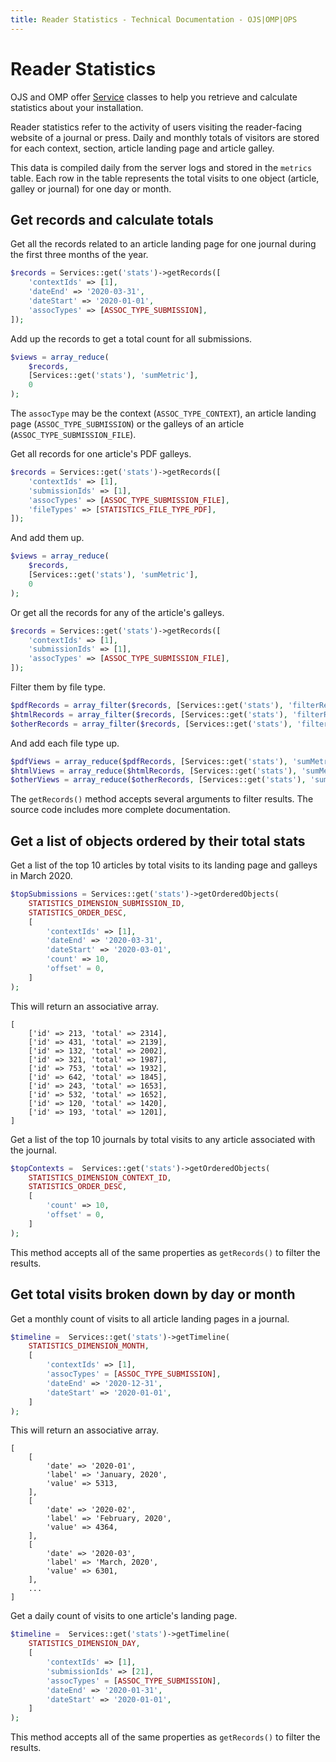 ```yaml
---
title: Reader Statistics - Technical Documentation - OJS|OMP|OPS
---
```


# Reader Statistics

OJS and OMP offer [Service](architecture-services.md) classes to help you retrieve and calculate statistics about your installation.

Reader statistics refer to the activity of users visiting the reader-facing website of a journal or press. Daily and monthly totals of visitors are stored for each context, section, article landing page and article galley.

This data is compiled daily from the server logs and stored in the `metrics` table. Each row in the table represents the total visits to one object (article, galley or journal) for one day or month.

## Get records and calculate totals

Get all the records related to an article landing page for one journal during the first three months of the year.

```php
$records = Services::get('stats')->getRecords([
    'contextIds' => [1],
    'dateEnd' => '2020-03-31',
    'dateStart' => '2020-01-01',
    'assocTypes' => [ASSOC_TYPE_SUBMISSION],
]);
```

Add up the records to get a total count for all submissions.

```php
$views = array_reduce(
    $records,
    [Services::get('stats'), 'sumMetric'],
    0
);
```

The `assocType` may be the context (`ASSOC_TYPE_CONTEXT`), an article landing page (`ASSOC_TYPE_SUBMISSION`) or the galleys of an article (`ASSOC_TYPE_SUBMISSION_FILE`).

Get all records for one article's PDF galleys.

```php
$records = Services::get('stats')->getRecords([
    'contextIds' => [1],
    'submissionIds' => [1],
    'assocTypes' => [ASSOC_TYPE_SUBMISSION_FILE],
    'fileTypes' => [STATISTICS_FILE_TYPE_PDF],
]);
```

And add them up.

```php
$views = array_reduce(
    $records,
    [Services::get('stats'), 'sumMetric'],
    0
);
```

Or get all the records for any of the article's galleys.

```php
$records = Services::get('stats')->getRecords([
    'contextIds' => [1],
    'submissionIds' => [1],
    'assocTypes' => [ASSOC_TYPE_SUBMISSION_FILE],
]);
```

Filter them by file type.

```php
$pdfRecords = array_filter($records, [Services::get('stats'), 'filterRecordPdf']);
$htmlRecords = array_filter($records, [Services::get('stats'), 'filterRecordHtml']);
$otherRecords = array_filter($records, [Services::get('stats'), 'filterRecordOther']);
```

And add each file type up.

```php
$pdfViews = array_reduce($pdfRecords, [Services::get('stats'), 'sumMetric'], 0);
$htmlViews = array_reduce($htmlRecords, [Services::get('stats'), 'sumMetric'], 0);
$otherViews = array_reduce($otherRecords, [Services::get('stats'), 'sumMetric'], 0);
```

The `getRecords()` method accepts several arguments to filter results. The source code includes more complete documentation.

## Get a list of objects ordered by their total stats

Get a list of the top 10 articles by total visits to its landing page and galleys in March 2020.

```php
$topSubmissions = Services::get('stats')->getOrderedObjects(
    STATISTICS_DIMENSION_SUBMISSION_ID,
    STATISTICS_ORDER_DESC,
    [
        'contextIds' => [1],
        'dateEnd' => '2020-03-31',
        'dateStart' => '2020-03-01',
        'count' => 10,
        'offset' = 0,
    ]
);
```

This will return an associative array.

```
[
    ['id' => 213, 'total' => 2314],
    ['id' => 431, 'total' => 2139],
    ['id' => 132, 'total' => 2002],
    ['id' => 321, 'total' => 1987],
    ['id' => 753, 'total' => 1932],
    ['id' => 642, 'total' => 1845],
    ['id' => 243, 'total' => 1653],
    ['id' => 532, 'total' => 1652],
    ['id' => 120, 'total' => 1420],
    ['id' => 193, 'total' => 1201],
]
```

Get a list of the top 10 journals by total visits to any article associated with the journal.

```php
$topContexts =  Services::get('stats')->getOrderedObjects(
    STATISTICS_DIMENSION_CONTEXT_ID,
    STATISTICS_ORDER_DESC,
    [
        'count' => 10,
        'offset' = 0,
    ]
);
```

This method accepts all of the same properties as `getRecords()` to filter the results.

## Get total visits broken down by day or month

Get a monthly count of visits to all article landing pages in a journal.

```php
$timeline =  Services::get('stats')->getTimeline(
    STATISTICS_DIMENSION_MONTH,
    [
        'contextIds' => [1],
        'assocTypes' = [ASSOC_TYPE_SUBMISSION],
        'dateEnd' => '2020-12-31',
        'dateStart' => '2020-01-01',
    ]
);
```

This will return an associative array.

```
[
    [
        'date' => '2020-01',
        'label' => 'January, 2020',
        'value' => 5313,
    ],
    [
        'date' => '2020-02',
        'label' => 'February, 2020',
        'value' => 4364,
    ],
    [
        'date' => '2020-03',
        'label' => 'March, 2020',
        'value' => 6301,
    ],
    ...
]
```

Get a daily count of visits to one article's landing page.

```php
$timeline =  Services::get('stats')->getTimeline(
    STATISTICS_DIMENSION_DAY,
    [
        'contextIds' => [1],
        'submissionIds' => [21],
        'assocTypes' = [ASSOC_TYPE_SUBMISSION],
        'dateEnd' => '2020-01-31',
        'dateStart' => '2020-01-01',
    ]
);
```

This method accepts all of the same properties as `getRecords()` to filter the results.
